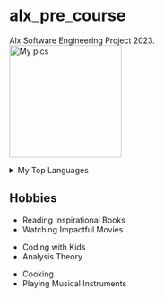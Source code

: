 # alx_pre_course
 Alx Software Engineering Project 2023.
<br>
<img alt="My pics" src="https://user-images.githubusercontent.com/121108148/215294524-739aad63-9d80-4d8f-8273-c0d633853d5e.jpg" width="200" height="200">
                                                                                                    


<details>
    <summary> My Top Languages </summary>

    |   RANK          |Specializations
    |----------------:|---------------|
    |     1           |  HTML         |
    |     2           |  CSS          |
    |     3           |  JAVASCRIPT   |
    |     4           |  PHP          |

</details>

## Hobbies
 <ul>
    <li>Reading Inspirational Books</li>
    <li>Watching Impactful Movies</li>
</ul>
<ul>
    <li>Coding with Kids</li>
    <li>Analysis Theory</li>
</ul>
<ul>
    <li>Cooking</li>
    <li>Playing Musical Instruments</li>
</ul>

